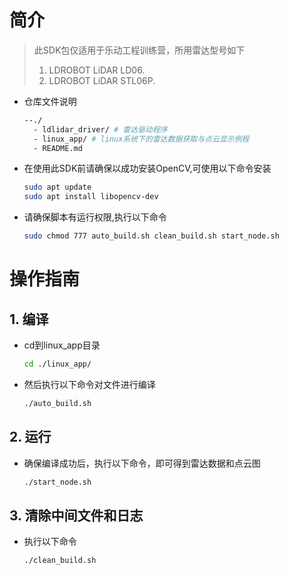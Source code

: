 # 简介

>此SDK包仅适用于乐动工程训练营，所用雷达型号如下
>1. LDROBOT LiDAR LD06. 
>2. LDROBOT LiDAR STL06P.

- 仓库文件说明

  ```bash
  --./
    - ldlidar_driver/ # 雷达驱动程序
    - linux_app/ # linux系统下的雷达数据获取与点云显示例程
    - README.md 
  ```
  
- 在使用此SDK前请确保以成功安装OpenCV,可使用以下命令安装
  ```bash
  sudo apt update
  sudo apt install libopencv-dev
  ```
- 请确保脚本有运行权限,执行以下命令
  ```bash
  sudo chmod 777 auto_build.sh clean_build.sh start_node.sh
  ```

# 操作指南

## 1. 编译

- cd到linux_app目录
  ```bash
  cd ./linux_app/
  ```

- 然后执行以下命令对文件进行编译
  ```bash
  ./auto_build.sh
  ```

## 2. 运行
- 确保编译成功后，执行以下命令，即可得到雷达数据和点云图
  ``` bash
  ./start_node.sh
  ```

## 3. 清除中间文件和日志
- 执行以下命令
  ```bash
  ./clean_build.sh
  ```